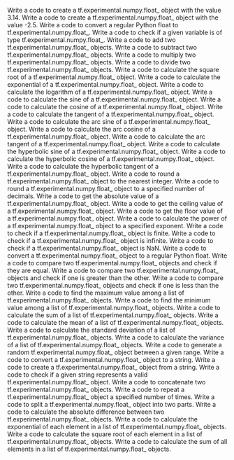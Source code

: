 Write a code to create a tf.experimental.numpy.float_ object with the value 3.14.
Write a code to create a tf.experimental.numpy.float_ object with the value -2.5.
Write a code to convert a regular Python float to tf.experimental.numpy.float_.
Write a code to check if a given variable is of type tf.experimental.numpy.float_.
Write a code to add two tf.experimental.numpy.float_ objects.
Write a code to subtract two tf.experimental.numpy.float_ objects.
Write a code to multiply two tf.experimental.numpy.float_ objects.
Write a code to divide two tf.experimental.numpy.float_ objects.
Write a code to calculate the square root of a tf.experimental.numpy.float_ object.
Write a code to calculate the exponential of a tf.experimental.numpy.float_ object.
Write a code to calculate the logarithm of a tf.experimental.numpy.float_ object.
Write a code to calculate the sine of a tf.experimental.numpy.float_ object.
Write a code to calculate the cosine of a tf.experimental.numpy.float_ object.
Write a code to calculate the tangent of a tf.experimental.numpy.float_ object.
Write a code to calculate the arc sine of a tf.experimental.numpy.float_ object.
Write a code to calculate the arc cosine of a tf.experimental.numpy.float_ object.
Write a code to calculate the arc tangent of a tf.experimental.numpy.float_ object.
Write a code to calculate the hyperbolic sine of a tf.experimental.numpy.float_ object.
Write a code to calculate the hyperbolic cosine of a tf.experimental.numpy.float_ object.
Write a code to calculate the hyperbolic tangent of a tf.experimental.numpy.float_ object.
Write a code to round a tf.experimental.numpy.float_ object to the nearest integer.
Write a code to round a tf.experimental.numpy.float_ object to a specified number of decimals.
Write a code to get the absolute value of a tf.experimental.numpy.float_ object.
Write a code to get the ceiling value of a tf.experimental.numpy.float_ object.
Write a code to get the floor value of a tf.experimental.numpy.float_ object.
Write a code to calculate the power of a tf.experimental.numpy.float_ object to a specified exponent.
Write a code to check if a tf.experimental.numpy.float_ object is finite.
Write a code to check if a tf.experimental.numpy.float_ object is infinite.
Write a code to check if a tf.experimental.numpy.float_ object is NaN.
Write a code to convert a tf.experimental.numpy.float_ object to a regular Python float.
Write a code to compare two tf.experimental.numpy.float_ objects and check if they are equal.
Write a code to compare two tf.experimental.numpy.float_ objects and check if one is greater than the other.
Write a code to compare two tf.experimental.numpy.float_ objects and check if one is less than the other.
Write a code to find the maximum value among a list of tf.experimental.numpy.float_ objects.
Write a code to find the minimum value among a list of tf.experimental.numpy.float_ objects.
Write a code to calculate the sum of a list of tf.experimental.numpy.float_ objects.
Write a code to calculate the mean of a list of tf.experimental.numpy.float_ objects.
Write a code to calculate the standard deviation of a list of tf.experimental.numpy.float_ objects.
Write a code to calculate the variance of a list of tf.experimental.numpy.float_ objects.
Write a code to generate a random tf.experimental.numpy.float_ object between a given range.
Write a code to convert a tf.experimental.numpy.float_ object to a string.
Write a code to create a tf.experimental.numpy.float_ object from a string.
Write a code to check if a given string represents a valid tf.experimental.numpy.float_ object.
Write a code to concatenate two tf.experimental.numpy.float_ objects.
Write a code to repeat a tf.experimental.numpy.float_ object a specified number of times.
Write a code to split a tf.experimental.numpy.float_ object into two parts.
Write a code to calculate the absolute difference between two tf.experimental.numpy.float_ objects.
Write a code to calculate the exponential of each element in a list of tf.experimental.numpy.float_ objects.
Write a code to calculate the square root of each element in a list of tf.experimental.numpy.float_ objects.
Write a code to calculate the sum of all elements in a list of tf.experimental.numpy.float_ objects.